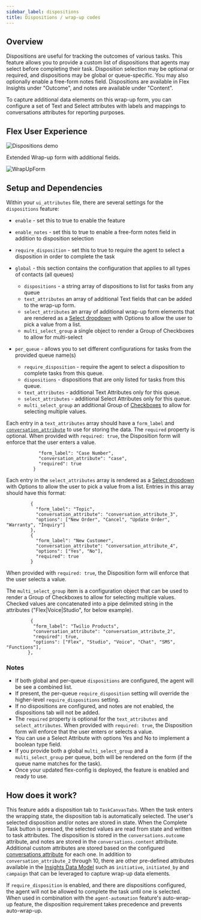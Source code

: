 ```yaml
---
sidebar_label: dispositions
title: Dispositions / wrap-up codes
---
```


## Overview

Dispositions are useful for tracking the outcomes of various tasks. This feature allows you to provide a custom list of dispositions that agents may select before completing their task. Disposition selection may be optional or required, and dispositions may be global or queue-specific. You may also optionally enable a free-form notes field. Dispositions are available in Flex Insights under "Outcome", and notes are available under "Content". 

To capture additional data elements on this wrap-up form, you can configure a set of Text and Select attributes with labels and mappings to conversations attributes for reporting purposes.

## Flex User Experience

![Dispositions demo](/img/features/dispositions/dispositions.gif)

Extended Wrap-up form with additional fields.

![WrapUpForm](/img/features/dispositions/WrapUpForm.png)

## Setup and Dependencies

Within your `ui_attributes` file, there are several settings for the `dispositions` feature:

- `enable` - set this to true to enable the feature
- `enable_notes` - set this to true to enable a free-form notes field in addition to disposition selection
- `require_disposition` - set this to true to require the agent to select a disposition in order to complete the task

- `global` - this section contains the configuration that applies to all types of contacts (all queues)
  - `dispositions` - a string array of dispositions to list for tasks from any queue
  - `text_attributes` an array of additional Text fields that can be added to the wrap-up form.
  - `select_attributes` an array of additional wrap-up form elements that are rendered as a [Select dropdown](https://paste.twilio.design/components/select) with Options to allow the user to pick a value from a list.
  - `multi_select_group` a single object to render a Group of Checkboxes to allow for multi-select

- `per_queue` - allows you to set different configurations for tasks from the provided queue name(s)
  - `require_disposition` - require the agent to select a disposition to complete tasks from this queue.
  - `dispositions` - dispositions that are only listed for tasks from this queue.
  - `text_attributes` - additional Text Attributes only for this queue.
  - `select_attributes` - additional Select Attributes only for this queue.
  - `multi_select_group` an additional Group of [Checkboxes](https://paste.twilio.design/components/checkbox) to allow for selecting multiple values.

Each entry in a `text_attributes` array should have a `form_label` and [`conversation_attribute`](https://www.twilio.com/docs/flex/developer/insights/enhance-integration) to use for storing the data. The `required` property is optional. When provided with `required: true`, the Disposition form will enforce that the user enters a value.

```       {
            "form_label": "Case Number",
            "conversation_attribute": "case",
            "required": true
          }
```

 Each entry in the `select_attributes` array is rendered as a [Select dropdown](https://paste.twilio.design/components/select) with Options to allow the user to pick a value from a list. Entries in this array should have this format:
 ```
          {
            "form_label": "Topic",
            "conversation_attribute": "conversation_attribute_3",
            "options": ["New Order", "Cancel", "Update Order", "Warranty", "Inquiry"]
          },
          {
            "form_label": "New Customer",
            "conversation_attribute": "conversation_attribute_4",
            "options": ["Yes", "No"],
            "required": true
          }
```
When provided with `required: true`, the Disposition form will enforce that the user selects a value.

The `multi_select_group` item is a configuration object that can be used to render a Group of Checkboxes to allow for selecting multiple values. Checked values are concatenated into a pipe delimited string in the attributes ("Flex|Voice|Studio", for below example).
```
         {
          "form_label": "Twilio Products",
          "conversation_attribute": "conversation_attribute_2",
          "required": true,
          "options": ["Flex", "Studio", "Voice", "Chat", "SMS", "Functions"],
        },
```



### Notes ###

* If both global and per-queue `dispositions` are configured, the agent will be see a combined list.
* If present, the per-queue `require_disposition` setting will override the higher-level `require_dispositions` setting.
* If no dispositions are configured, and notes are not enabled, the dispositions tab will not be added.
* The `required` property is optional for the `text_attributes` and `select_attributes`. When provided with `required: true`, the Disposition form will enforce that the user enters or selects a value.
* You can use a Select Attribute with options Yes and No to implement a boolean type field.
* If you provide both a global `multi_select_group` and a `multi_select_group` per queue, both will be rendered on the form (if the queue name matches for the task).
* Once your updated flex-config is deployed, the feature is enabled and ready to use.

## How does it work?

This feature adds a disposition tab to `TaskCanvasTabs`. When the task enters the wrapping state, the disposition tab is automatically selected. The user's selected disposition and/or notes are stored in state. When the Complete Task button is pressed, the selected values are read from state and written to task attributes. The disposition is stored in the `conversations.outcome` attribute, and notes are stored in the `conversations.content` attribute.  Additional custom attributes are stored based on the configured [conversations attribute](https://www.twilio.com/docs/flex/developer/insights/enhance-integration) for each one.  In addition to `conversation_attribute_2` through 10, there are other pre-defined attributes available in the [Insights Data Model](https://www.twilio.com/docs/flex/end-user-guide/insights/data-model) such as `initiative`, `initiated_by` and `campaign` that can be leveraged to capture wrap-up data elements.


If `require_disposition` is enabled, and there are dispositions configured, the agent will not be allowed to complete the task until one is selected. When used in combination with the `agent-automation` feature's auto-wrap-up feature, the disposition requirement takes precedence and prevents auto-wrap-up.

